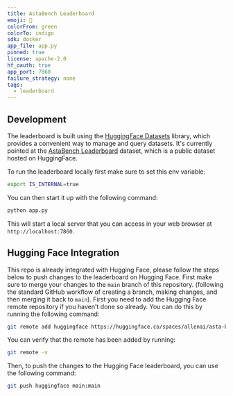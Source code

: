 ```yaml
---
title: AstaBench Leaderboard
emoji: 🥇
colorFrom: green
colorTo: indigo
sdk: docker
app_file: app.py
pinned: true
license: apache-2.0
hf_oauth: true
app_port: 7860
failure_strategy: none
tags:
  - leaderboard
---
```


## Development
The leaderboard is built using the [HuggingFace Datasets](https://huggingface.co/docs/datasets/index) library, which provides a convenient way to manage and query datasets.
It's currently pointed at the [AstaBench Leaderboard](https://huggingface.co/datasets/allenai/asta-bench-internal-results/) dataset, which is a public dataset hosted on HuggingFace.

To run the leaderboard locally first make sure to set this env variable:
```bash
export IS_INTERNAL=true
```
You can then start it up with the following command:
```bash
python app.py
```
This will start a local server that you can access in your web browser at `http://localhost:7860`.

## Hugging Face Integration
This repo is already integrated with Hugging Face, please follow the steps below to push changes to the leaderboard on Hugging Face.
First make sure to merge your changes to the `main` branch of this repository. (following the standard GitHub workflow of creating a branch, making changes, and then merging it back to `main`).
First you need to add the Hugging Face remote repository if you haven't done so already. You can do this by running the following command:

```bash
git remote add huggingface https://huggingface.co/spaces/allenai/asta-bench-internal-leaderboard
```
You can verify that the remote has been added by running:

```bash
git remote -v
```
Then, to push the changes to the Hugging Face leaderboard, you can use the following command:

```bash
git push huggingface main:main   
```
